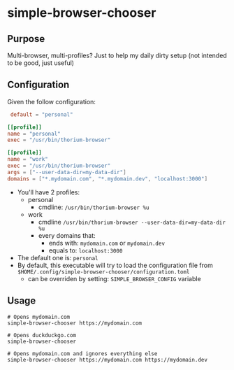 # simple-browser-chooser

## Purpose
Multi-browser, multi-profiles? Just to help my daily dirty setup (not intended to be good, just useful)

## Configuration

Given the follow configuration: 
```toml
 default = "personal"

[[profile]]
name = "personal"
exec = "/usr/bin/thorium-browser"

[[profile]]
name = "work"
exec = "/usr/bin/thorium-browser"
args = ["--user-data-dir=my-data-dir"]
domains = ["*.mydomain.com", "*.mydomain.dev", "localhost:3000"]
```

* You'll have 2 profiles:
  * personal
    * cmdline: `/usr/bin/thorium-browser %u`
  * work
    * cmdline `/usr/bin/thorium-browser --user-data-dir=my-data-dir %u`
    * every domains that:
      * ends with: `mydomain.com` or `mydomain.dev`
      * equals to: `localhost:3000`
* The default one is: `personal`
* By default, this executable will try to load the configuration file from `$HOME/.config/simple-browser-chooser/configuration.toml`
  * can be overriden by setting: `SIMPLE_BROWSER_CONFIG` variable

## Usage
```shell
# Opens mydomain.com
simple-browser-chooser https://mydomain.com

# Opens duckduckgo.com
simple-browser-chooser

# Opens mydomain.com and ignores everything else
simple-browser-chooser https://mydomain.com https://mydomain.dev
```
